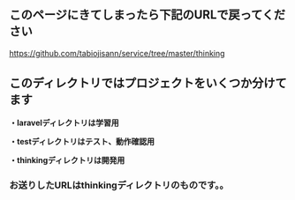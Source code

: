 ## このページにきてしまったら下記のURLで戻ってください
https://github.com/tabiojisann/service/tree/master/thinking



## このディレクトリではプロジェクトをいくつか分けてます

**・laravelディレクトリは学習用**

**・testディレクトリはテスト、動作確認用**

**・thinkingディレクトリは開発用**


### お送りしたURLはthinkingディレクトリのものです。。

